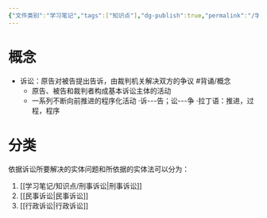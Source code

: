 ```yaml
---
{"文件类别":"学习笔记","tags":["知识点"],"dg-publish":true,"permalink":"/学习笔记/知识点/诉讼/","dgPassFrontmatter":true}
---
```


# 概念
- 诉讼：原告对被告提出告诉，由裁判机关解决双方的争议 #背诵/概念 
	- 原告、被告和裁判者构成基本诉讼主体的活动
	- 一系列不断向前推进的程序化活动
·诉---告；讼---争
·拉丁语：推进，过程，程序
# 分类
依据诉讼所要解决的实体问题和所依据的实体法可以分为：
1. [[学习笔记/知识点/刑事诉讼\|刑事诉讼]]
2. [[民事诉讼\|民事诉讼]]
3. [[行政诉讼\|行政诉讼]]
